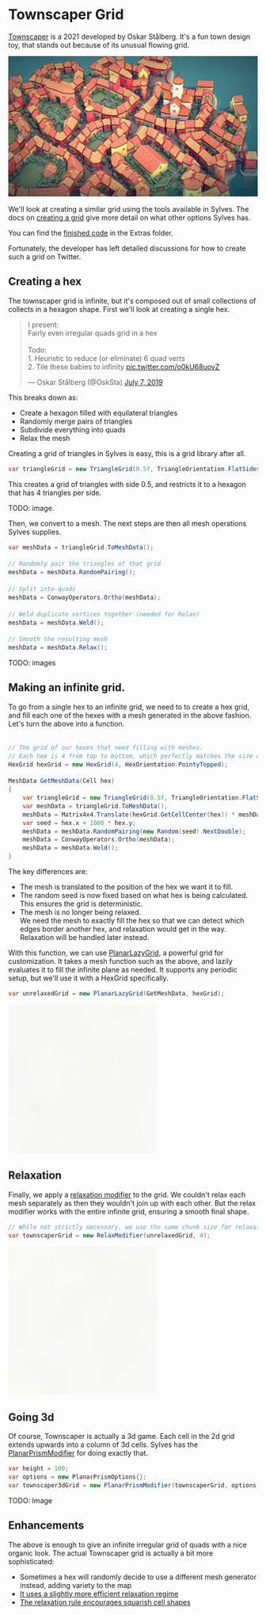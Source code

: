 # Townscaper Grid

[Townscaper](https://store.steampowered.com/app/1291340/Townscaper/) is a 2021 developed by Oskar Stålberg. It's a fun town design toy, that stands out because of its unusual flowing grid.

![](../../images/townscaper_screenshot.jpg)

We'll look at creating a similar grid using the tools available in Sylves. The docs on [creating a grid](../creating.md) give more detail on what other options Sylves has.

You can find the [finished code](xref:Sylves.TownscaperGrid) in the Extras folder.

Fortunately, the developer has left detailed discussions for how to create such a grid on Twitter.

## Creating a hex

The townscaper grid is infinite, but it's composed out of small collections of collects in a hexagon shape. First we'll look at creating a single hex.

<blockquote class="twitter-tweet"><p lang="en" dir="ltr">I present: <br>Fairly even irregular quads grid in a hex<br><br>Todo: <br>1. Heuristic to reduce (or eliminate) 6 quad verts<br>2. Tile these babies to infinity <a href="https://t.co/o0kU68uovZ">pic.twitter.com/o0kU68uovZ</a></p>&mdash; Oskar Stålberg (@OskSta) <a href="https://twitter.com/OskSta/status/1147881669350891521?ref_src=twsrc%5Etfw">July 7, 2019</a></blockquote> <script async src="https://platform.twitter.com/widgets.js" charset="utf-8"></script>

This breaks down as:

* Create a hexagon filled with equilateral triangles
* Randomly merge pairs of triangles
* Subdivide everything into quads
* Relax the mesh

Creating a grid of triangles in Sylves is easy, this is a grid library after all.

```csharp
var triangleGrid = new TriangleGrid(0.5f, TriangleOrientation.FlatSides, bound: TriangleBound.Hexagon(4));
```

This creates a grid of triangles with side 0.5, and restricts it to a hexagon that has 4 triangles per side.

TODO: image.

Then, we convert to a mesh. The next steps are then all mesh operations Sylves supplies.

```csharp
var meshData = triangleGrid.ToMeshData();

// Randomly pair the triangles of that grid
meshData = meshData.RandomPairing();

// Split into quads
meshData = ConwayOperators.Ortho(meshData);

// Weld duplicate vertices together (needed for Relax)
meshData = meshData.Weld();

// Smooth the resulting mesh
meshData = meshData.Relax();
```

TODO: images

## Making an infinite grid.

To go from a single hex to an infinite grid, we need to to create a hex grid, and fill each one of the hexes with a mesh generated in the above fashion. Let's turn the above into a function.

```csharp

// The grid of our hexes that need filling with meshes.
// Each hex is 4 from top to bottom, which perfectly matches the size of meshes generated.
HexGrid hexGrid = new HexGrid(4, HexOrientation.PointyTopped);

MeshData GetMeshData(Cell hex)
{
    var triangleGrid = new TriangleGrid(0.5f, TriangleOrientation.FlatSides, bound: TriangleBound.Hexagon(4));
    var meshData = triangleGrid.ToMeshData();
    meshData = Matrix4x4.Translate(hexGrid.GetCellCenter(hex)) * meshData;
    var seed = hex.x + 1000 * hex.y;
    meshData = meshData.RandomPairing(new Random(seed).NextDouble);
    meshData = ConwayOperators.Ortho(meshData);
    meshData = meshData.Weld();
}
```

The key differences are:

* The mesh is translated to the position of the hex we want it to fill.
* The random seed is now fixed based on what hex is being calculated. This ensures the grid is deterministic.
* The mesh is no longer being relaxed. <br/>
  We need the mesh to exactly fill the hex so that we can detect which edges border another hex, and relaxation would get in the way. Relaxation will be handled later instead.

With this function, we can use [PlanarLazyGrid](../grids/planarlazygrid.md), a powerful grid for customization. It takes a mesh function such as the above, and lazily evaluates it to fill the infinite plane as needed. It supports any periodic setup, but we'll use it with a HexGrid specifically.

```csharp
var unrelaxedGrid = new PlanarLazyGrid(GetMeshData, hexGrid);
```

<img width="300px" src="../../images/grids/unrelaxedtownscaper.svg" /></img>

## Relaxation

Finally, we apply a [relaxation modifier](../modifiers/relaxmodifier.md) to the grid. We couldn't relax each mesh separately as then they wouldn't join up with each other. But the relax modifier works with the entire infinite grid, ensuring a smooth final shape.

```csharp
// While not strictly necessary, we use the same chunk size for relaxation as building the grid
var townscaperGrid = new RelaxModifier(unrelaxedGrid, 4);
```

<img width="300px" src="../../images/grids/townscaper.svg" /></img>

## Going 3d

Of course, Townscaper is actually a 3d game. Each cell in the 2d grid extends upwards into a column of 3d cells. Sylves has the [PlanarPrismModifier](../modifiers/planarprismmodifier.md) for doing exactly that.

```csharp
var height = 100;
var options = new PlanarPrismOptions{};
var townscaper3dGrid = new PlanarPrismModifier(townscaperGrid, options, 0, height);
```

TODO: Image

## Enhancements

The above is enough to give an infinite irregular grid of quads with a nice organic look. The actual Townscaper grid is actually a bit more sophisticated:

* Sometimes a hex will randomly decide to use a different mesh generator instead, adding variety to the map
* [It uses a slightly more efficient relaxation regime](https://twitter.com/osksta/status/1151770831619534848)
* [The relaxation rule encourages squarish cell shapes](https://twitter.com/OskSta/status/1169940644669861888)